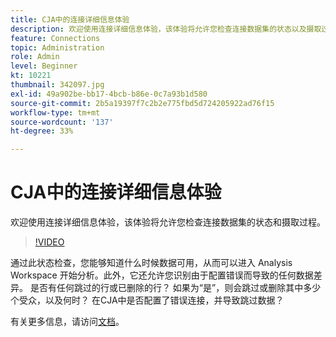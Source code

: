 ```yaml
---
title: CJA中的连接详细信息体验
description: 欢迎使用连接详细信息体验，该体验将允许您检查连接数据集的状态以及摄取过程。
feature: Connections
topic: Administration
role: Admin
level: Beginner
kt: 10221
thumbnail: 342097.jpg
exl-id: 49a902be-bb17-4bcb-b86e-0c7a93b1d580
source-git-commit: 2b5a19397f7c2b2e775fbd5d724205922ad76f15
workflow-type: tm+mt
source-wordcount: '137'
ht-degree: 33%

---
```


# CJA中的连接详细信息体验

欢迎使用连接详细信息体验，该体验将允许您检查连接数据集的状态和摄取过程。

>[!VIDEO](https://video.tv.adobe.com/v/342097/?quality=12&learn=on)

通过此状态检查，您能够知道什么时候数据可用，从而可以进入 Analysis Workspace 开始分析。此外，它还允许您识别由于配置错误而导致的任何数据差异。 是否有任何跳过的行或已删除的行？ 如果为“是”，则会跳过或删除其中多少个受众，以及何时？ 在CJA中是否配置了错误连接，并导致跳过数据？

有关更多信息，请访问[文档](https://experienceleague.adobe.com/docs/analytics-platform/using/cja-connections/manage-connections.html)。
